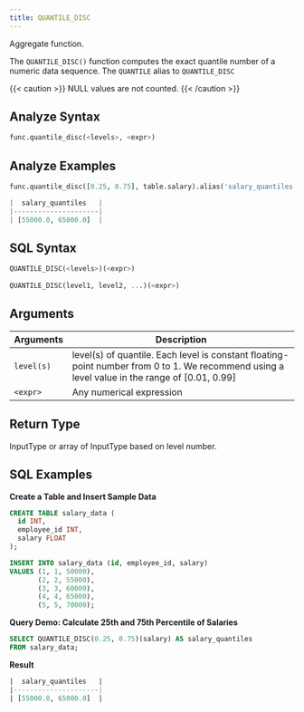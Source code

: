```yaml
---
title: QUANTILE_DISC
---
```


Aggregate function.

The `QUANTILE_DISC()` function computes the exact quantile number of a numeric data sequence.
The `QUANTILE` alias to `QUANTILE_DISC`

{{< caution >}}
NULL values are not counted.
{{< /caution >}}

## Analyze Syntax

```python
func.quantile_disc(<levels>, <expr>)
```

## Analyze Examples
```python
func.quantile_disc([0.25, 0.75], table.salary).alias('salary_quantiles')

|  salary_quantiles   |
|---------------------|
| [55000.0, 65000.0]  |
```

## SQL Syntax

```sql
QUANTILE_DISC(<levels>)(<expr>)
    
QUANTILE_DISC(level1, level2, ...)(<expr>)
```

## Arguments

| Arguments  | Description                                                                                                                                   |
|------------|-----------------------------------------------------------------------------------------------------------------------------------------------|
| `level(s)` | level(s) of quantile. Each level is constant floating-point number from 0 to 1. We recommend using a level value in the range of [0.01, 0.99] |
| `<expr>`   | Any numerical expression                                                                                                                      |

## Return Type

InputType or array of InputType based on level number.

## SQL Examples

**Create a Table and Insert Sample Data**
```sql
CREATE TABLE salary_data (
  id INT,
  employee_id INT,
  salary FLOAT
);

INSERT INTO salary_data (id, employee_id, salary)
VALUES (1, 1, 50000),
       (2, 2, 55000),
       (3, 3, 60000),
       (4, 4, 65000),
       (5, 5, 70000);
```

**Query Demo: Calculate 25th and 75th Percentile of Salaries**
```sql
SELECT QUANTILE_DISC(0.25, 0.75)(salary) AS salary_quantiles
FROM salary_data;
```

**Result**
```sql
|  salary_quantiles   |
|---------------------|
| [55000.0, 65000.0]  |
```